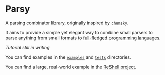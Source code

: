 # Parsy

A parsing combinator library, originally inspired by [`chumsky`](https://github.com/zesterer/chumsky).

It aims to provide a simple yet elegant way to combine small parsers to parse anything from small formats to [full-fledged programming languages](https://github.com/ClementNerma/ReShell).

_Tutorial still in writing_

You can find examples in the [`examples`](examples/) and [`tests`](src/tests/) directories.

You can find a large, real-world example in the [ReShell project](https://github.com/ClementNerma/ReShell/blob/main/crates/parser/src/parser.rs).
